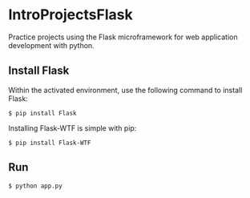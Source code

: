 # IntroProjectsFlask
Practice projects using the Flask microframework for web application development with python.

## Install Flask

Within the activated environment, use the following command to install Flask:

```
$ pip install Flask
```

Installing Flask-WTF is simple with pip:

```
$ pip install Flask-WTF
```

## Run 

```
$ python app.py
```